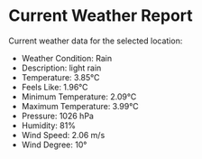 # Current Weather Report
Current weather data for the selected location:
- Weather Condition: Rain
- Description: light rain
- Temperature: 3.85°C
- Feels Like: 1.96°C
- Minimum Temperature: 2.09°C
- Maximum Temperature: 3.99°C
- Pressure: 1026 hPa
- Humidity: 81%
- Wind Speed: 2.06 m/s
- Wind Degree: 10°
